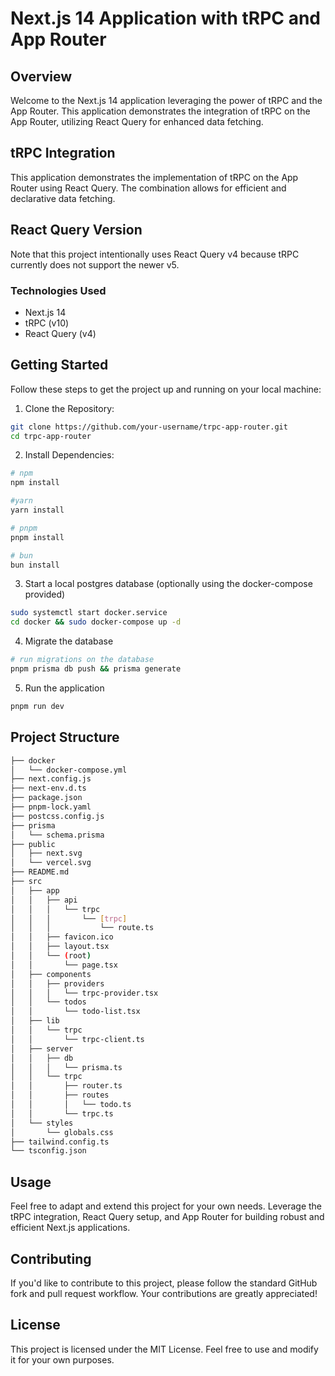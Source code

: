 # Next.js 14 Application with tRPC and App Router

## Overview

Welcome to the Next.js 14 application leveraging the power of tRPC and the App Router. This application demonstrates the integration of tRPC on the App Router, utilizing React Query for enhanced data fetching.

## tRPC Integration

This application demonstrates the implementation of tRPC on the App Router using React Query. The combination allows for efficient and declarative data fetching.

## React Query Version

Note that this project intentionally uses React Query v4 because tRPC currently does not support the newer v5.

### Technologies Used

- Next.js 14
- tRPC (v10)
- React Query (v4)

## Getting Started

Follow these steps to get the project up and running on your local machine:

1. Clone the Repository:

```bash
git clone https://github.com/your-username/trpc-app-router.git
cd trpc-app-router
```

2. Install Dependencies:

```bash
# npm
npm install

#yarn
yarn install

# pnpm
pnpm install

# bun
bun install
```

3. Start a local postgres database (optionally using the docker-compose provided)

```bash
sudo systemctl start docker.service
cd docker && sudo docker-compose up -d
```

4. Migrate the database

```bash
# run migrations on the database
pnpm prisma db push && prisma generate
```

5. Run the application

```bash
pnpm run dev
```

## Project Structure

```bash
├── docker
│   └── docker-compose.yml
├── next.config.js
├── next-env.d.ts
├── package.json
├── pnpm-lock.yaml
├── postcss.config.js
├── prisma
│   └── schema.prisma
├── public
│   ├── next.svg
│   └── vercel.svg
├── README.md
├── src
│   ├── app
│   │   ├── api
│   │   │   └── trpc
│   │   │       └── [trpc]
│   │   │           └── route.ts
│   │   ├── favicon.ico
│   │   ├── layout.tsx
│   │   └── (root)
│   │       └── page.tsx
│   ├── components
│   │   ├── providers
│   │   │   └── trpc-provider.tsx
│   │   └── todos
│   │       └── todo-list.tsx
│   ├── lib
│   │   └── trpc
│   │       └── trpc-client.ts
│   ├── server
│   │   ├── db
│   │   │   └── prisma.ts
│   │   └── trpc
│   │       ├── router.ts
│   │       ├── routes
│   │       │   └── todo.ts
│   │       └── trpc.ts
│   └── styles
│       └── globals.css
├── tailwind.config.ts
└── tsconfig.json
```

## Usage

Feel free to adapt and extend this project for your own needs. Leverage the tRPC integration, React Query setup, and App Router for building robust and efficient Next.js applications.

## Contributing

If you'd like to contribute to this project, please follow the standard GitHub fork and pull request workflow. Your contributions are greatly appreciated!

## License

This project is licensed under the MIT License. Feel free to use and modify it for your own purposes.
